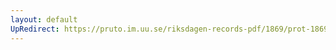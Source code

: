 ```yaml
---
layout: default
UpRedirect: https://pruto.im.uu.se/riksdagen-records-pdf/1869/prot-1869--fk--408/prot-1869--fk--408_000.pdf
---
```

